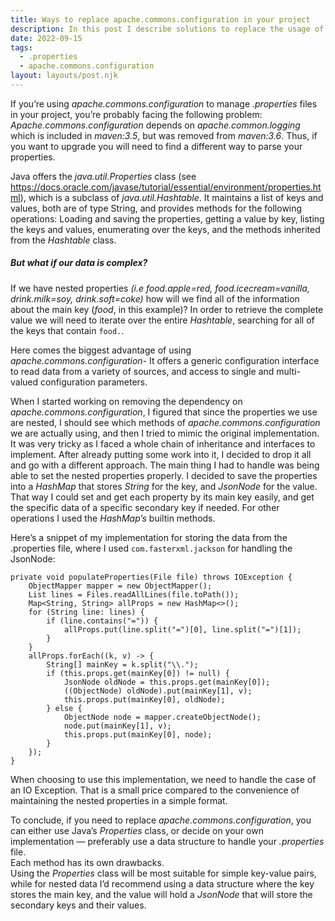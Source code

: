 ```yaml
---
title: Ways to replace apache.commons.configuration in your project
description: In this post I describe solutions to replace the usage of apache.commons.configuration and describe my implementation of it.
date: 2022-09-15
tags:
  - .properties
  - apache.commons.configuration
layout: layouts/post.njk
---
```

If you’re using *apache.commons.configuration* to manage *.properties* files in your project, you’re probably facing the following problem:
*Apache.commons.configuration* depends on *apache.common.logging* which is included in *maven:3.5*, but was removed from *maven:3.6*.
Thus, if you want to upgrade you will need to find a different way to parse your properties.

Java offers the *java.util.Properties* class (see https://docs.oracle.com/javase/tutorial/essential/environment/properties.html), which is a subclass of *java.util.Hashtable*.
It maintains a list of keys and values, both are of type String, and provides methods for the following operations:
Loading and saving the properties, getting a value by key, listing the keys and values, enumerating over the keys, and the methods inherited from the *Hashtable* class.

##### **But what if our data is complex?**
If we have nested properties *(i.e food.apple=red, food.icecream=vanilla, drink.milk=soy, drink.soft=coke)* how will we find all of the information about the main key (*food*, in this example)?
In order to retrieve the complete value we will need to iterate over the entire *Hashtable*, searching for all of the keys that contain `food.`.

Here comes the biggest advantage of using *apache.commons.configuration*-
It offers a generic configuration interface to read data from a variety of sources, and access to single and multi-valued configuration parameters.

When I started working on removing the dependency on *apache.commons.configuration*, I figured that since the properties we use are nested, I should see which methods of *apache.commons.configuration* we are actually using, and then I tried to mimic the original implementation. It was very tricky as I faced a whole chain of inheritance and interfaces to implement.
After already putting some work into it, I decided to drop it all and go with a different approach. The main thing I had to handle was being able to set the nested properties properly.
I decided to save the properties into a *HashMap* that stores *String* for the key, and *JsonNode* for the value.
That way I could set and get each property by its main key easily, and get the specific data of a specific secondary key if needed. For other operations I used the *HashMap’s* builtin methods.

Here’s a snippet of my implementation for storing the data from the .properties file, where I used `com.fasterxml.jackson` for handling the JsonNode:

    private void populateProperties(File file) throws IOException {
        ObjectMapper mapper = new ObjectMapper();
        List lines = Files.readAllLines(file.toPath());
        Map<String, String> allProps = new HashMap<>();
        for (String line: lines) {
            if (line.contains("=")) {
                allProps.put(line.split("=")[0], line.split("=")[1]);
            }
        }
        allProps.forEach((k, v) -> {
            String[] mainKey = k.split("\\.");
            if (this.props.get(mainKey[0]) != null) {
                JsonNode oldNode = this.props.get(mainKey[0]);
                ((ObjectNode) oldNode).put(mainKey[1], v);
                this.props.put(mainKey[0], oldNode);
            } else {
                ObjectNode node = mapper.createObjectNode();
                node.put(mainKey[1], v);
                this.props.put(mainKey[0], node);
            }
        });
    }
When choosing to use this implementation, we need to handle the case of an IO Exception. That is a small price compared to the convenience of maintaining the nested properties in a simple format.

To conclude, if you need to replace *apache.commons.configuration*, you can either use Java’s *Properties* class, or decide on your own implementation — preferably use a data structure to handle your *.properties* file.
<br>Each method has its own drawbacks.</br>
Using the *Properties* class will be most suitable for simple key-value pairs, while for nested data I’d recommend using a data structure where the key stores the main key, and the value will hold a *JsonNode* that will store the secondary keys and their values.


